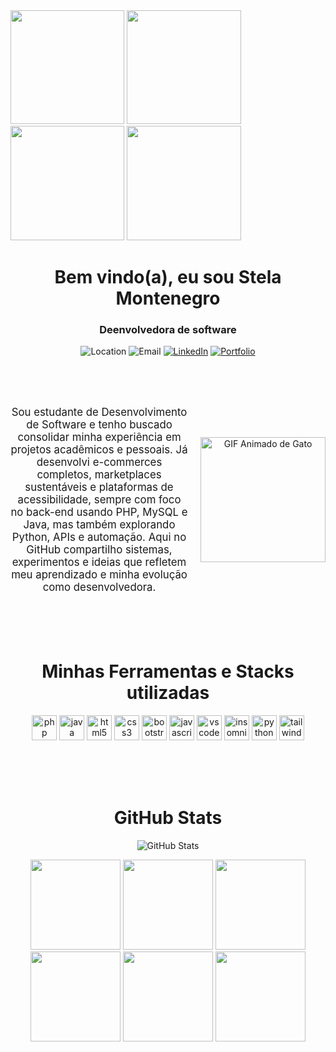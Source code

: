 
  <div style="width: 100%">
  <img src="https://i.pinimg.com/originals/9f/2d/fd/9f2dfd681c266e8d35220faff31a99f4.gif" style="width: 19vw; height: auto; border: none; outline: none;" />
  <img src="https://i.pinimg.com/originals/9f/2d/fd/9f2dfd681c266e8d35220faff31a99f4.gif" style="width: 19vw; height: auto; border: none; outline: none;" />
  <img src="https://i.pinimg.com/originals/9f/2d/fd/9f2dfd681c266e8d35220faff31a99f4.gif" style="width: 19vw; height: auto; border: none; outline: none;" />
  <img src="https://i.pinimg.com/originals/9f/2d/fd/9f2dfd681c266e8d35220faff31a99f4.gif" style="width: 19vw; height: auto; border: none; outline: none;" />
  
  </div>
  <h1 align="center">Bem vindo(a), eu sou Stela Montenegro</h1> <h3 align="center" >Deenvolvedora de software</h3>

<div align="center">
  

![Location](https://img.shields.io/badge/Location-São%20Paulo%2C%20Brasil-purple?style=for-the-badge&logo=location-arrow)
![Email](https://img.shields.io/badge/Email-stelamontenegro37%40gmail.com-yellow?style=for-the-badge&logo=gmail)
[![LinkedIn](https://img.shields.io/badge/LinkedIn-Stela%20Montenegro-pink?style=for-the-badge&logo=linkedin)](https://www.linkedin.com/in/stelasm/)
[![Portfolio](https://img.shields.io/badge/Portfolio-stela--sm.github.io%2Fportifolio-blue?style=for-the-badge&logo=github)](https://stela-sm.github.io/portifolio/)

<br><br>
<div style="display: flex; align-items: center; justify-content: flex-start; width: 100%;">

  <p style="margin-right: 20px; font-size: 1.2em;">
   Sou estudante de Desenvolvimento de Software e tenho buscado consolidar minha experiência em projetos acadêmicos e pessoais. Já desenvolvi e-commerces completos, marketplaces sustentáveis e plataformas de acessibilidade, sempre com foco no back-end usando PHP, MySQL e Java, mas também explorando Python, APIs e automação. Aqui no GitHub compartilho sistemas, experimentos e ideias que refletem meu aprendizado e minha evolução como desenvolvedora.
  </p>

  <img src="https://cdna.artstation.com/p/assets/images/images/057/603/820/original/blake-s-animatedsiamesecat400x400ish.gif?1672119209" alt="GIF Animado de Gato" width="200px" height="auto" style="border: none; outline: none;" />

</div>
<br>
<br>
<br>

  <h1 align="center" style="margin-top:40px">Minhas Ferramentas e Stacks utilizadas</h1>


<p align="center">
 
  <img src="https://cdn.jsdelivr.net/gh/devicons/devicon/icons/php/php-original.svg" alt="php" width="40" height="40"/>
  
  <img src="https://cdn.jsdelivr.net/gh/devicons/devicon/icons/java/java-original.svg" alt="java" width="40" height="40"/>
  
  <img src="https://cdn.jsdelivr.net/gh/devicons/devicon/icons/html5/html5-original.svg" alt="html5" width="40" height="40"/>
  
  <img src="https://cdn.jsdelivr.net/gh/devicons/devicon/icons/css3/css3-original.svg" alt="css3" width="40" height="40"/>
  
  <img src="https://cdn.jsdelivr.net/gh/devicons/devicon/icons/bootstrap/bootstrap-original.svg" alt="bootstrap" width="40" height="40"/>
  
  <img src="https://cdn.jsdelivr.net/gh/devicons/devicon/icons/javascript/javascript-original.svg" alt="javascript" width="40" height="40"/>
  
  <img src="https://cdn.jsdelivr.net/gh/devicons/devicon/icons/vscode/vscode-original.svg" alt="vscode" width="40" height="40"/>
  
  <img src="https://cdn.jsdelivr.net/gh/devicons/devicon/icons/insomnia/insomnia-original.svg" alt="insomnia" width="40" height="40"/>
  
  <img src="https://cdn.jsdelivr.net/gh/devicons/devicon/icons/python/python-original.svg" alt="python" width="40" height="40"/>
  
  <img src="https://cdn.jsdelivr.net/gh/devicons/devicon/icons/tailwindcss/tailwindcss-original.svg" alt="tailwindcss" width="40" height="40"/>
</p>

<br>
<br>
<br>

<h1>GitHub Stats</h1>


![GitHub Stats](https://github-readme-stats.vercel.app/api?username=stela-sm&show_icons=true&theme=tokyonight)


<img src="https://i.pinimg.com/originals/6a/66/24/6a6624d2a3929ad37419214b02a7640d.gif" style="width: 15vw; height: auto; border: none; outline: none;">
<img src="https://i.pinimg.com/originals/6a/66/24/6a6624d2a3929ad37419214b02a7640d.gif" style="width: 15vw; height: auto; border: none; outline: none;">
<img src="https://i.pinimg.com/originals/6a/66/24/6a6624d2a3929ad37419214b02a7640d.gif" style="width: 15vw; height: auto; border: none; outline: none;">
<img src="https://i.pinimg.com/originals/6a/66/24/6a6624d2a3929ad37419214b02a7640d.gif" style="width: 15vw; height: auto; border: none; outline: none;">
<img src="https://i.pinimg.com/originals/6a/66/24/6a6624d2a3929ad37419214b02a7640d.gif" style="width: 15vw; height: auto; border: none; outline: none;">
<img src="https://i.pinimg.com/originals/6a/66/24/6a6624d2a3929ad37419214b02a7640d.gif" style="width: 15vw; height: auto; border: none; outline: none;">
